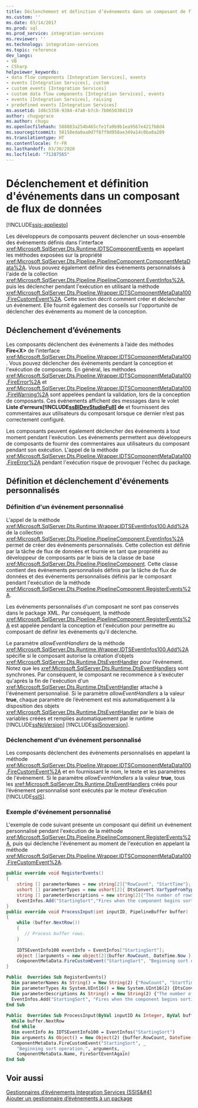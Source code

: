 ```yaml
---
title: Déclenchement et définition d’événements dans un composant de flux de données | Microsoft Docs
ms.custom: ''
ms.date: 03/14/2017
ms.prod: sql
ms.prod_service: integration-services
ms.reviewer: ''
ms.technology: integration-services
ms.topic: reference
dev_langs:
- VB
- CSharp
helpviewer_keywords:
- data flow components [Integration Services], events
- events [Integration Services], custom
- custom events [Integration Services]
- custom data flow components [Integration Services], events
- events [Integration Services], raising
- predefined events [Integration Services]
ms.assetid: 1d8c5358-9384-47a8-b7cb-7b0650384119
author: chugugrace
ms.author: chugu
ms.openlocfilehash: 588883a254b465cfe1fa9b9b1ea9567e421fb8d4
ms.sourcegitcommit: 58158eda0aa0d7f87f9d958ae349a14c0ba8a209
ms.translationtype: HT
ms.contentlocale: fr-FR
ms.lasthandoff: 03/30/2020
ms.locfileid: "71287565"
---
```

# <a name="raising-and-defining-events-in-a-data-flow-component"></a>Déclenchement et définition d'événements dans un composant de flux de données

[!INCLUDE[ssis-appliesto](../../../includes/ssis-appliesto-ssvrpluslinux-asdb-asdw-xxx.md)]


  Les développeurs de composants peuvent déclencher un sous-ensemble des événements définis dans l'interface <xref:Microsoft.SqlServer.Dts.Runtime.IDTSComponentEvents> en appelant les méthodes exposées sur la propriété <xref:Microsoft.SqlServer.Dts.Pipeline.PipelineComponent.ComponentMetaData%2A>. Vous pouvez également définir des événements personnalisés à l'aide de la collection <xref:Microsoft.SqlServer.Dts.Pipeline.PipelineComponent.EventInfos%2A>, puis les déclencher pendant l'exécution en utilisant la méthode <xref:Microsoft.SqlServer.Dts.Pipeline.Wrapper.IDTSComponentMetaData100.FireCustomEvent%2A>. Cette section décrit comment créer et déclencher un événement. Elle fournit également des conseils sur l'opportunité de déclencher des événements au moment de la conception.  
  
## <a name="raising-events"></a>Déclenchement d’événements  
 Les composants déclenchent des événements à l’aide des méthodes **Fire\<X>** de l’interface <xref:Microsoft.SqlServer.Dts.Pipeline.Wrapper.IDTSComponentMetaData100>. Vous pouvez déclencher des événements pendant la conception et l'exécution de composants. En général, les méthodes <xref:Microsoft.SqlServer.Dts.Pipeline.Wrapper.IDTSComponentMetaData100.FireError%2A> et <xref:Microsoft.SqlServer.Dts.Pipeline.Wrapper.IDTSComponentMetaData100.FireWarning%2A> sont appelées pendant la validation, lors de la conception de composants. Ces événements affichent des messages dans le volet **Liste d’erreurs[!INCLUDE[ssBIDevStudioFull](../../../includes/ssbidevstudiofull-md.md)] de**  et fournissent des commentaires aux utilisateurs du composant lorsque ce dernier n’est pas correctement configuré.  
  
 Les composants peuvent également déclencher des événements à tout moment pendant l'exécution. Les événements permettent aux développeurs de composants de fournir des commentaires aux utilisateurs du composant pendant son exécution. L'appel de la méthode <xref:Microsoft.SqlServer.Dts.Pipeline.Wrapper.IDTSComponentMetaData100.FireError%2A> pendant l'exécution risque de provoquer l'échec du package.  
  
## <a name="defining-and-raising-custom-events"></a>Définition et déclenchement d'événements personnalisés  
  
### <a name="defining-a-custom-event"></a>Définition d'un événement personnalisé  
 L'appel de la méthode <xref:Microsoft.SqlServer.Dts.Runtime.Wrapper.IDTSEventInfos100.Add%2A> de la collection <xref:Microsoft.SqlServer.Dts.Pipeline.PipelineComponent.EventInfos%2A> permet de créer des événements personnalisés. Cette collection est définie par la tâche de flux de données et fournie en tant que propriété au développeur de composants par le biais de la classe de base <xref:Microsoft.SqlServer.Dts.Pipeline.PipelineComponent>. Cette classe contient des événements personnalisés définis par la tâche de flux de données et des événements personnalisés définis par le composant pendant l'exécution de la méthode <xref:Microsoft.SqlServer.Dts.Pipeline.PipelineComponent.RegisterEvents%2A>.  
  
 Les événements personnalisés d'un composant ne sont pas conservés dans le package XML. Par conséquent, la méthode <xref:Microsoft.SqlServer.Dts.Pipeline.PipelineComponent.RegisterEvents%2A> est appelée pendant la conception et l'exécution pour permettre au composant de définir les événements qu'il déclenche.  
  
 Le paramètre *allowEventHandlers* de la méthode <xref:Microsoft.SqlServer.Dts.Runtime.Wrapper.IDTSEventInfos100.Add%2A> spécifie si le composant autorise la création d’objets <xref:Microsoft.SqlServer.Dts.Runtime.DtsEventHandler> pour l’événement. Notez que les <xref:Microsoft.SqlServer.Dts.Runtime.DtsEventHandlers> sont synchrones. Par conséquent, le composant ne recommence à s'exécuter qu'après la fin de l'exécution d'un <xref:Microsoft.SqlServer.Dts.Runtime.DtsEventHandler> attaché à l'événement personnalisé. Si le paramètre *allowEventHandlers* a la valeur **true**, chaque paramètre de l’événement est mis automatiquement à la disposition des objets <xref:Microsoft.SqlServer.Dts.Runtime.DtsEventHandler> par le biais de variables créées et remplies automatiquement par le runtime [!INCLUDE[ssNoVersion](../../../includes/ssnoversion-md.md)] [!INCLUDE[ssISnoversion](../../../includes/ssisnoversion-md.md)].  
  
### <a name="raising-a-custom-event"></a>Déclenchement d'un événement personnalisé  
 Les composants déclenchent des événements personnalisés en appelant la méthode <xref:Microsoft.SqlServer.Dts.Pipeline.Wrapper.IDTSComponentMetaData100.FireCustomEvent%2A> et en fournissant le nom, le texte et les paramètres de l'événement. Si le paramètre *allowEventHandlers* a la valeur **true**, tous les <xref:Microsoft.SqlServer.Dts.Runtime.DtsEventHandlers> créés pour l’événement personnalisé sont exécutés par le moteur d’exécution [!INCLUDE[ssIS](../../../includes/ssis-md.md)].  
  
### <a name="custom-event-sample"></a>Exemple d'événement personnalisé  
 L'exemple de code suivant présente un composant qui définit un événement personnalisé pendant l'exécution de la méthode <xref:Microsoft.SqlServer.Dts.Pipeline.PipelineComponent.RegisterEvents%2A>, puis qui déclenche l'événement au moment de l'exécution en appelant la méthode <xref:Microsoft.SqlServer.Dts.Pipeline.Wrapper.IDTSComponentMetaData100.FireCustomEvent%2A>.  
  
```csharp  
public override void RegisterEvents()  
{  
    string [] parameterNames = new string[2]{"RowCount", "StartTime"};  
    ushort [] parameterTypes = new ushort[2]{ DtsConvert.VarTypeFromTypeCode(TypeCode.Int32), DtsConvert.VarTypeFromTypeCode(TypeCode.DateTime)};  
    string [] parameterDescriptions = new string[2]{"The number of rows to sort.", "The start time of the Sort operation."};  
    EventInfos.Add("StartingSort","Fires when the component begins sorting the rows.",false,ref parameterNames, ref parameterTypes, ref parameterDescriptions);  
}  
public override void ProcessInput(int inputID, PipelineBuffer buffer)  
{  
    while (buffer.NextRow())  
    {  
       // Process buffer rows.  
    }  
  
    IDTSEventInfo100 eventInfo = EventInfos["StartingSort"];  
    object []arguments = new object[2]{buffer.RowCount, DateTime.Now };  
    ComponentMetaData.FireCustomEvent("StartingSort", "Beginning sort operation.", ref arguments, ComponentMetaData.Name, ref FireSortEventAgain);  
}  
```  
  
```vb  
Public  Overrides Sub RegisterEvents()   
  Dim parameterNames As String() = New String(2) {"RowCount", "StartTime"}   
  Dim parameterTypes As System.UInt16() = New System.UInt16(2) {DtsConvert.VarTypeFromTypeCode(TypeCode.Int32), DtsConvert.VarTypeFromTypeCode(TypeCode.DateTime)}   
  Dim parameterDescriptions As String() = New String(2) {"The number of rows to sort.", "The start time of the Sort operation."}   
  EventInfos.Add("StartingSort", "Fires when the component begins sorting the rows.", False, parameterNames, parameterTypes, parameterDescriptions)   
End Sub   
  
Public  Overrides Sub ProcessInput(ByVal inputID As Integer, ByVal buffer As PipelineBuffer)   
  While buffer.NextRow   
  End While   
  Dim eventInfo As IDTSEventInfo100 = EventInfos("StartingSort")   
  Dim arguments As Object() = New Object(2) {buffer.RowCount, DateTime.Now}   
  ComponentMetaData.FireCustomEvent("StartingSort", _  
    "Beginning sort operation.", arguments, _  
    ComponentMetaData.Name, FireSortEventAgain)   
End Sub  
```  

## <a name="see-also"></a>Voir aussi  
 [Gestionnaires d’événements Integration Services &#40;SSIS&#41](../../../integration-services/integration-services-ssis-event-handlers.md)   
 [Ajouter un gestionnaire d’événements à un package](https://msdn.microsoft.com/library/5e56885d-8658-480a-bed9-3f2f8003fd78)  
  
  
